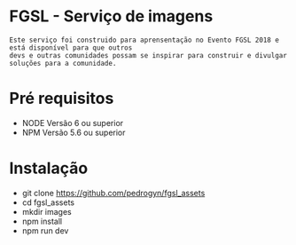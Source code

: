 # FGSL - Serviço de imagens
```
Este serviço foi construido para aprensentação no Evento FGSL 2018 e está disponível para que outros
devs e outras comunidades possam se inspirar para construir e divulgar soluções para a comunidade.
```

# Pré requisitos 
- NODE Versão 6 ou superior
- NPM Versão 5.6 ou superior

# Instalação
- git clone https://github.com/pedrogyn/fgsl_assets
- cd fgsl_assets
- mkdir images
- npm install
- npm run dev

